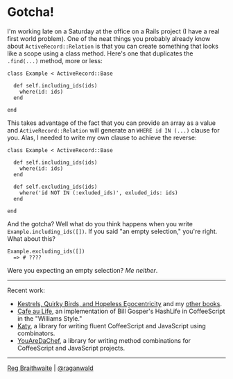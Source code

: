 Gotcha!
===

I'm working late on a Saturday at the office on a Rails project (I have a real first world problem). One of the neat things you probably already know about `ActiveRecord::Relation` is that you can create something that looks like a scope using a class method. Here's one that duplicates the `.find(...)` method, more or less:

    class Example < ActiveRecord::Base
  
      def self.including_ids(ids)
        where(id: ids)
      end
  
    end
  
This takes advantage of the fact that you can provide an array as a value and `ActiveRecord::Relation` will generate an `WHERE id IN (...)` clause for you. Alas, I needed to write my own clause to achieve the reverse:

    class Example < ActiveRecord::Base
  
      def self.including_ids(ids)
        where(id: ids)
      end
  
      def self.excluding_ids(ids)
        where('id NOT IN (:exluded_ids)', exluded_ids: ids)
      end
  
    end

And the gotcha? Well what do you think happens when you write `Example.including_ids([])`. If you said "an empty selection," you're right. What about this?

    Example.excluding_ids([])
      => # ????
    
Were you expecting an empty selection? *Me neither*.

---

Recent work:

* [Kestrels, Quirky Birds, and Hopeless Egocentricity](http://leanpub.com/combinators) and my [other books](http://leanpub.com/u/raganwald).
* [Cafe au Life](http://recursiveuniver.se), an implementation of Bill Gosper's HashLife in CoffeeScript in the "Williams Style."
* [Katy](http://github.com/raganwald/Katy), a library for writing fluent CoffeeScript and JavaScript using combinators.
* [YouAreDaChef](http://github.com/raganwald/YouAreDaChef), a library for writing method combinations for CoffeeScript and JavaScript projects.

---

[Reg Braithwaite](http://braythwayt.com) | [@raganwald](http://twitter.com/raganwald)